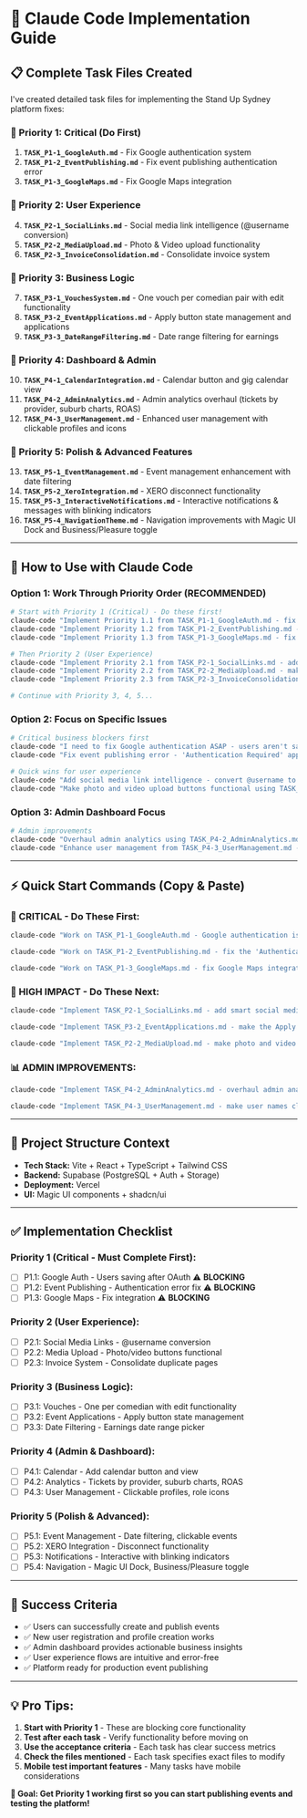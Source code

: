 # 🚀 Claude Code Implementation Guide

## **📋 Complete Task Files Created**
I've created detailed task files for implementing the Stand Up Sydney platform fixes:

### **🎯 Priority 1: Critical (Do First)**
1. **`TASK_P1-1_GoogleAuth.md`** - Fix Google authentication system
2. **`TASK_P1-2_EventPublishing.md`** - Fix event publishing authentication error  
3. **`TASK_P1-3_GoogleMaps.md`** - Fix Google Maps integration

### **🎯 Priority 2: User Experience**
4. **`TASK_P2-1_SocialLinks.md`** - Social media link intelligence (@username conversion)
5. **`TASK_P2-2_MediaUpload.md`** - Photo & Video upload functionality
6. **`TASK_P2-3_InvoiceConsolidation.md`** - Consolidate invoice system

### **🎯 Priority 3: Business Logic**
7. **`TASK_P3-1_VouchesSystem.md`** - One vouch per comedian pair with edit functionality
8. **`TASK_P3-2_EventApplications.md`** - Apply button state management and applications
9. **`TASK_P3-3_DateRangeFiltering.md`** - Date range filtering for earnings

### **🎯 Priority 4: Dashboard & Admin**
10. **`TASK_P4-1_CalendarIntegration.md`** - Calendar button and gig calendar view
11. **`TASK_P4-2_AdminAnalytics.md`** - Admin analytics overhaul (tickets by provider, suburb charts, ROAS)
12. **`TASK_P4-3_UserManagement.md`** - Enhanced user management with clickable profiles and icons

### **🎯 Priority 5: Polish & Advanced Features**
13. **`TASK_P5-1_EventManagement.md`** - Event management enhancement with date filtering
14. **`TASK_P5-2_XeroIntegration.md`** - XERO disconnect functionality
15. **`TASK_P5-3_InteractiveNotifications.md`** - Interactive notifications & messages with blinking indicators
16. **`TASK_P5-4_NavigationTheme.md`** - Navigation improvements with Magic UI Dock and Business/Pleasure toggle

---

## **🔧 How to Use with Claude Code**

### **Option 1: Work Through Priority Order (RECOMMENDED)**
```bash
# Start with Priority 1 (Critical) - Do these first!
claude-code "Implement Priority 1.1 from TASK_P1-1_GoogleAuth.md - fix Google authentication so users save properly"
claude-code "Implement Priority 1.2 from TASK_P1-2_EventPublishing.md - fix the authentication error when publishing events" 
claude-code "Implement Priority 1.3 from TASK_P1-3_GoogleMaps.md - fix Google Maps integration in event creation"

# Then Priority 2 (User Experience)
claude-code "Implement Priority 2.1 from TASK_P2-1_SocialLinks.md - add social media link intelligence"
claude-code "Implement Priority 2.2 from TASK_P2-2_MediaUpload.md - make photo and video upload buttons functional"
claude-code "Implement Priority 2.3 from TASK_P2-3_InvoiceConsolidation.md - consolidate the invoice system"

# Continue with Priority 3, 4, 5...
```

### **Option 2: Focus on Specific Issues**
```bash
# Critical business blockers first
claude-code "I need to fix Google authentication ASAP - users aren't saving after OAuth. Use TASK_P1-1_GoogleAuth.md"
claude-code "Fix event publishing error - 'Authentication Required' appears even when logged in. See TASK_P1-2_EventPublishing.md"

# Quick wins for user experience
claude-code "Add social media link intelligence - convert @username to full URLs. Details in TASK_P2-1_SocialLinks.md"
claude-code "Make photo and video upload buttons functional using TASK_P2-2_MediaUpload.md"
```

### **Option 3: Admin Dashboard Focus**
```bash
# Admin improvements
claude-code "Overhaul admin analytics using TASK_P4-2_AdminAnalytics.md - need tickets by provider and suburb charts"
claude-code "Enhance user management from TASK_P4-3_UserManagement.md - make user names clickable with role icons"
```

---

## **⚡ Quick Start Commands (Copy & Paste)**

### **🚨 CRITICAL - Do These First:**
```bash
claude-code "Work on TASK_P1-1_GoogleAuth.md - Google authentication is broken, users aren't saving after OAuth. This is blocking all testing."

claude-code "Work on TASK_P1-2_EventPublishing.md - fix the 'Authentication Required' error when publishing events. This is blocking event creation."

claude-code "Work on TASK_P1-3_GoogleMaps.md - fix Google Maps integration that's currently broken in event creation."
```

### **🎯 HIGH IMPACT - Do These Next:**
```bash
claude-code "Implement TASK_P2-1_SocialLinks.md - add smart social media link conversion (@username to full URLs)"

claude-code "Implement TASK_P3-2_EventApplications.md - make the Apply button work and change to 'Applied' state"

claude-code "Implement TASK_P2-2_MediaUpload.md - make photo and video upload buttons functional"
```

### **📊 ADMIN IMPROVEMENTS:**
```bash
claude-code "Implement TASK_P4-2_AdminAnalytics.md - overhaul admin analytics with tickets by provider and suburb charts"

claude-code "Implement TASK_P4-3_UserManagement.md - make user names clickable and add role icons (😂 for comedians, 🏴‍☠️ for promoters)"
```

---

## **📁 Project Structure Context**
- **Tech Stack:** Vite + React + TypeScript + Tailwind CSS
- **Backend:** Supabase (PostgreSQL + Auth + Storage)
- **Deployment:** Vercel
- **UI:** Magic UI components + shadcn/ui

---

## **✅ Implementation Checklist**

### **Priority 1 (Critical - Must Complete First):**
- [ ] P1.1: Google Auth - Users saving after OAuth ⚠️ **BLOCKING**
- [ ] P1.2: Event Publishing - Authentication error fix ⚠️ **BLOCKING**  
- [ ] P1.3: Google Maps - Fix integration ⚠️ **BLOCKING**

### **Priority 2 (User Experience):**
- [ ] P2.1: Social Media Links - @username conversion
- [ ] P2.2: Media Upload - Photo/video buttons functional
- [ ] P2.3: Invoice System - Consolidate duplicate pages

### **Priority 3 (Business Logic):**
- [ ] P3.1: Vouches - One per comedian with edit functionality
- [ ] P3.2: Event Applications - Apply button state management
- [ ] P3.3: Date Filtering - Earnings date range picker

### **Priority 4 (Admin & Dashboard):**
- [ ] P4.1: Calendar - Add calendar button and view
- [ ] P4.2: Analytics - Tickets by provider, suburb charts, ROAS
- [ ] P4.3: User Management - Clickable profiles, role icons

### **Priority 5 (Polish & Advanced):**
- [ ] P5.1: Event Management - Date filtering, clickable events
- [ ] P5.2: XERO Integration - Disconnect functionality
- [ ] P5.3: Notifications - Interactive with blinking indicators
- [ ] P5.4: Navigation - Magic UI Dock, Business/Pleasure toggle

---

## **📝 Success Criteria**
- ✅ Users can successfully create and publish events
- ✅ New user registration and profile creation works
- ✅ Admin dashboard provides actionable business insights
- ✅ User experience flows are intuitive and error-free
- ✅ Platform ready for production event publishing

---

## **💡 Pro Tips:**
1. **Start with Priority 1** - These are blocking core functionality
2. **Test after each task** - Verify functionality before moving on
3. **Use the acceptance criteria** - Each task has clear success metrics
4. **Check the files mentioned** - Each task specifies exact files to modify
5. **Mobile test important features** - Many tasks have mobile considerations

**🎯 Goal: Get Priority 1 working first so you can start publishing events and testing the platform!**